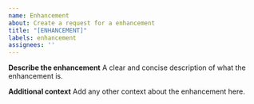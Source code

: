 ```yaml
---
name: Enhancement
about: Create a request for a enhancement
title: "[ENHANCEMENT]"
labels: enhancement
assignees: ''
---
```


**Describe the enhancement**
A clear and concise description of what the enhancement is.

**Additional context**
Add any other context about the enhancement here.

